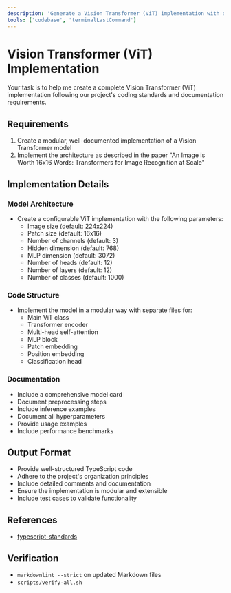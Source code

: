 ```yaml
---
description: 'Generate a Vision Transformer (ViT) implementation with detailed documentation'
tools: ['codebase', 'terminalLastCommand']
---
```

# Vision Transformer (ViT) Implementation

Your task is to help me create a complete Vision Transformer (ViT) implementation following our project's coding standards and documentation requirements.

## Requirements

1. Create a modular, well-documented implementation of a Vision Transformer model
2. Implement the architecture as described in the paper "An Image is Worth 16x16 Words: Transformers for Image Recognition at Scale"

## Implementation Details

### Model Architecture

- Create a configurable ViT implementation with the following parameters:
  - Image size (default: 224x224)
  - Patch size (default: 16x16)
  - Number of channels (default: 3)
  - Hidden dimension (default: 768)
  - MLP dimension (default: 3072)
  - Number of heads (default: 12)
  - Number of layers (default: 12)
  - Number of classes (default: 1000)

### Code Structure

- Implement the model in a modular way with separate files for:
  - Main ViT class
  - Transformer encoder
  - Multi-head self-attention
  - MLP block
  - Patch embedding
  - Position embedding
  - Classification head

### Documentation

- Include a comprehensive model card
- Document preprocessing steps
- Include inference examples
- Document all hyperparameters
- Provide usage examples
- Include performance benchmarks

## Output Format

- Provide well-structured TypeScript code
- Adhere to the project's organization principles
- Include detailed comments and documentation
- Ensure the implementation is modular and extensible
- Include test cases to validate functionality

## References

- [typescript-standards](../instructions/typescript-standards.instructions.md)

## Verification

- `markdownlint --strict` on updated Markdown files
- `scripts/verify-all.sh`
